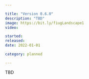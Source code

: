 ```yaml
---

title: "Version 0.6.0"
description: "TBD"
image: https://bit.ly/fiugLandscape1
video:

started:
released:
date: 2022-01-01

category: planned

---
```


TBD



